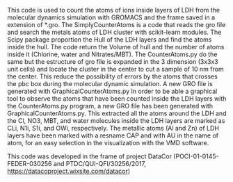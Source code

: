 This code is used to count the atoms of ions inside layers of LDH from the molecular dynamics simulation with GROMACS and the frame saved in a extension of *.gro. The SimplyCounterAtoms is a code that reads the gro file and search the metals atoms of LDH cluster with scikit-learn modules. The Scipy package proportion the Hull of the LDH layers and find the atoms inside the hull. The code return the Volume of hull and the number of atoms inside it (Chlorine, water and Nitrates/MBT).
The CounterAtoms.py do the same but the estructure of gro file is expanded in the 3 dimension (3x3x3 unit cells) and locate the cluster in the center to cut a sample of 10 nm from the center. This reduce the possibility of errors by the atoms that crosses the pbc box during the molecular dynamic simulation.
A new GRO file is generated with GraphicalCounterAtoms.py 
In order to be able a graphical tool to observe the atoms that have been counted inside the LDH layers with the CounterAtoms.py program, a new GRO file has been generated with GraphicalCounterAtoms.py. This extracted all the atoms around the LDH and the Cl, NO3, MBT, and water molecules inside the LDH layers are marked as CLi, N1i, S1i, and OWi, respectively. The metallic atoms (Al and Zn) of LDH layers have been marked with a resname CAP and with AU in the name of atom, for an easy selection in the visualization with the VMD software.

This code was developed in the frame of project DataCor (POCI-01-0145-FEDER-030256 and PTDC/QUI-QFI/30256/2017, https://datacoproject.wixsite.com/datacor)
